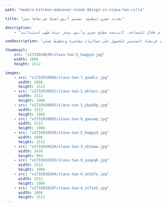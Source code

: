 ```yaml
---
path: "modern-kitchen-makeover-sleek-design-in-slava-two-villa"

title: "تجديد عصري لمطبخ: تصميم أنيق لفيلا في سلافا ستي"

description:
    - "قمنا بتجديد مطبخ فيلا تقع في سلافا ستي، مع التركيز على دمج العناصر التصميمية المعاصرة والجماليات الحديثة. نفّذ فريقنا تركيب خزائن مبتكرة وحلول تخزين متطورة في جميع أنحاء المكان. تم اختيار كل تفصيل بعناية لخلق مظهر أنيق وبسيط مع تحقيق أقصى استفادة وظيفية، وتعزيز حركة سلسة واستخدام فعّال للمساحة. النتيجة مطبخ عصري وأنيق يوفر بيئة طهي استثنائية."

seoDescription: "اكتشف تجديد المطبخ الفاخر  لفيلا في سلافا ستي، مع تصميم حديث، وخزائن مخصصة وحلول تخزين ذكية. حوّل مطبخك مع فريقنا المتميز للحصول على جماليات معاصرة وتخطيط عملي."

thumbnail:
    src: "v1733910639/slava-two-5_hwqpyd.jpg"
    width: 1006
    height: 1512

images:
    - src: "v1733910956/slava-two-7_qvw6lz.jpg"
      width: 1006
      height: 1512
    - src: "v1733910911/slava-two-2_wklpsz.jpg"
      width: 1512
      height: 1006
    - src: "v1733910895/slava-two-1_ykpd8g.jpg"
      width: 1512
      height: 1006
    - src: "v1733910893/slava-two-8_gaoxwq.jpg"
      width: 1512
      height: 1006
    - src: "v1733910639/slava-two-5_hwqpyd.jpg"
      width: 1006
      height: 1512
    - src: "v1733910629/slava-two-3_oktaww.jpg"
      width: 1478
      height: 984
    - src: "v1733910315/slava-two-9_yuapq0.jpg"
      width: 1512
      height: 1006
    - src: "v1733910204/slava-two-6_antbfa.jpg"
      width: 1512
      height: 1006
    - src: "v1733910197/slava-two-4_oifso2.jpg"
      width: 1006
      height: 1512
---
```

